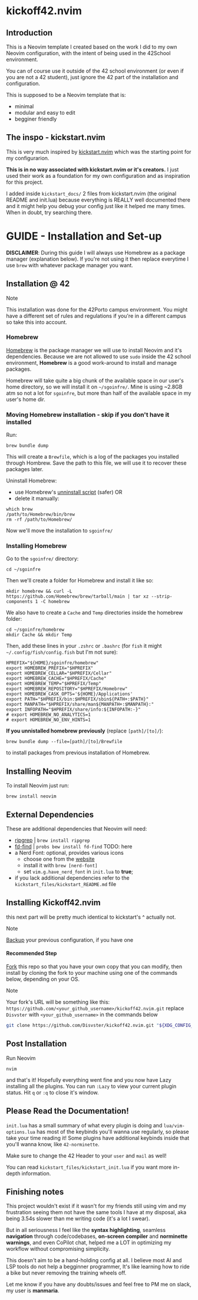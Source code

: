 # kickoff42.nvim

## Introduction

This is a Neovim template I created based on the work I did to my own Neovim configuration, with the intent of being used in the 42School environment.

You can of course use it outside of the 42 school environment (or even if you are not a 42 student), just ignore the 42 part of the installation and configuration.

This is supposed to be a Neovim template that is:

- minimal
- modular and easy to edit
- begginer friendly

## The inspo - kickstart.nvim

This is very much inspired by [kickstart.nvim](https://github.com/nvim-lua/kickstart.nvim) which was the starting point for my configurarion.

**This is in no way associated with kickstart.nvim or it's creators.**
I just used their work as a foundation for my own configuration and as inspiration for this project.

I added inside `kickstart_docs/` 2 files from kickstart.nvim (the original README and init.lua) because everything is REALLY well documented there and it might help you debug your config just like it helped me many times. When in doubt, try searching there.

# GUIDE - Installation and Set-up

**DISCLAIMER**: 
During this guide I will always use Homebrew as a package manager (explanation below). If you're not using it then replace everytime I use `brew` with whatever package manager you want.

## Installation @ 42 

> [!NOTE]
> This installation was done for the 42Porto campus environment. You might have a different set of rules and regulations if you're in a different campus so take this into account.

### Homebrew
[Homebrew](https://brew.sh/) is the package manager we will use to install Neovim and it's dependencies. Because we are not allowed to use `sudo` inside the 42 school environment, **Homebrew** is a good work-around to install and manage packages.

Homebrew will take quite a big chunk of the available space in our user's home directory, so we will install it on `~/sgoinfre/`. Mine is using ~2.8GB atm so not a lot for `sgoinfre`, but more than half of the available space in my user's home dir.

### Moving Homebrew installation - skip if you don't have it installed

Run:
```
brew bundle dump
``` 
This will create a `Brewfile`, which is a log of the packages you installed through Hombrew. Save the path to this file, we will use it to recover these packages later.

Uninstall Homebrew:
- use Homebrew's [unninstall script](https://github.com/homebrew/install#uninstall-homebrew) (safer)
OR
- delete it manually:
```
which brew
/path/to/Homebrew/bin/brew
rm -rf /path/to/Homebrew/
```

Now we'll move the installation to `sgoinfre/`

### Installing Homebrew

Go to the `sgoinfre/` directory:
```
cd ~/sgoinfre
``` 
Then we'll create a folder for Homebrew and install it like so:
```
mkdir homebrew && curl -L https://github.com/Homebrew/brew/tarball/main | tar xz --strip-components 1 -C homebrew
```
We also have to create a `Cache` and `Temp` directories inside the homebrew folder:
```
cd ~/sgoinfre/homebrew
mkdir Cache && mkdir Temp
```
Then, add these lines in your `.zshrc` or `.bashrc` (for `fish` it might `~/.config/fish/config.fish` but I'm not sure):
```
HPREFIX="${HOME}/sgoinfre/homebrew"
export HOMEBREW_PREFIX="$HPREFIX"
export HOMEBREW_CELLAR="$HPREFIX/Cellar"
export HOMEBREW_CACHE="$HPREFIX/Cache"
export HOMEBREW_TEMP="$HPREFIX/Temp"
export HOMEBREW_REPOSITORY="$HPREFIX/Homebrew"
export HOMEBREW_CASK_OPTS='${HOME}/Applications'
export PATH="$HPREFIX/bin:$HPREFIX/sbin${PATH+:$PATH}"
export MANPATH="$HPREFIX/share/man${MANPATH+:$MANPATH}:"
export INFOPATH="$HPREFIX/share/info:${INFOPATH:-}"
# export HOMEBREW_NO_ANALYTICS=1
# export HOMEBREW_NO_ENV_HINTS=1
```

**If you unnistalled homebrew previously** (replace `[path]/[to]/`):
```
brew bundle dump --file=[path]/[to]/Brewfile
```
to install packages from previous installation of Homebrew.

## Installing Neovim

To install Neovim just run:
```
brew install neovim
```

## External Dependencies

These are additional dependencies that Neovim will need:
- [ripgrep](https://github.com/BurntSushi/ripgrep#installation) | `brew install ripgrep`
- [fd-find](https://github.com/sharkdp/fd#installation) | `probs bew install fd-find` TODO: here
- a Nerd Font: optional, provides various icons
    - choose one from the [website](https://www.nerdfonts.com/)
    - install it with `brew [nerd-font]`
    - set `vim.g.have_nerd_font` in `init.lua` to **true**;
- if you lack additional dependencies refer to the `kickstart_files/kickstart_README.md` file

## Installing Kickoff42.nvim 

this next part will be pretty much identical to kickstart's
^ actually not.

> [!NOTE]
> [Backup](https://github.com/nvim-lua/kickstart.nvim/blob/master/README.md#FAQ) your previous configuration, if you have one

#### Recommended Step

[Fork](https://docs.github.com/en/get-started/quickstart/fork-a-repo) this repo
so that you have your own copy that you can modify, then install by cloning the
fork to your machine using one of the commands below, depending on your OS.

> [!NOTE]
> Your fork's URL will be something like this:
> `https://github.com/<your_github_username>/kickoff42.nvim.git`
> replace `Disvster` with `<your_github_username>` in the commands below

```sh
git clone https://github.com/Disvster/kickoff42.nvim.git "${XDG_CONFIG_HOME:-$HOME/.config}"/nvim
```

## Post Installation

Run Neovim
```
nvim
```
and that's it! Hopefully everything went fine and you now have Lazy installing all the plugins.
You can run `:Lazy` to view your current plugin status. Hit `q` or `:q` to close it's window.

## Please Read the Documentation!

`init.lua` has a small summary of what every plugin is doing and `lua/vim-options.lua` has most of the keybinds you'll wanna use regularly, so please take your time reading it! Some plugins have additional keybinds inside that you'll wanna know, like `42-norminette`.

Make sure to change the 42 Header to your `user` and `mail` as well!

You can read `kickstart_files/kickstart_init.lua` if you want more in-depth information.

## Finishing notes

This project wouldn't exist if it wasn't for my friends still using vim and my frustration seeing them not have the same tools I have at my disposal, aka being 3.54s slower than me writing code (it's a lot I swear).

But in all seriousness I feel like the **syntax highlighting**, seamless **navigation** through code/codebases, **on-screen** **compiler** and **norminette warnings**, and even CoPilot chat, helped me a LOT in optimizing my workflow without compromising simplicity. 

This doesn't aim to be a hand-holding config at all. I believe most AI and LSP tools do not help a begginner programmer, It's like learning how to ride a bike but never removing the training wheels off.

Let me know if you have any doubts/issues and feel free to PM me on slack, my user is **manmaria**.
